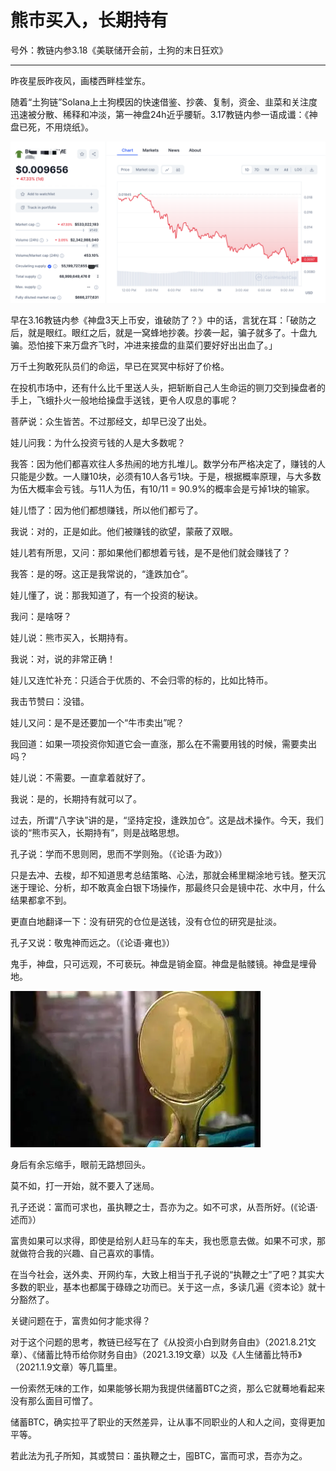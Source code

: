 # 熊市买入，长期持有

号外：教链内参3.18《美联储开会前，土狗的末日狂欢》

* * *

昨夜星辰昨夜风，画楼西畔桂堂东。

随着“土狗链”Solana上土狗模因的快速借鉴、抄袭、复制，资金、韭菜和关注度迅速被分散、稀释和冲淡，第一神盘24h近乎腰斩。3.17教链内参一语成谶：《神盘已死，不用烧纸》。

![](2024-03-19-A01.png)

早在3.16教链内参《神盘3天上币安，谁破防了？》中的话，言犹在耳：「破防之后，就是眼红。眼红之后，就是一窝蜂地抄袭。抄袭一起，骗子就多了。十盘九骗。恐怕接下来万盘齐飞时，冲进来接盘的韭菜们要好好出出血了。」

万千土狗敢死队员们的命运，早已在冥冥中标好了价格。

在投机市场中，还有什么比千里送人头，把斩断自己人生命运的铡刀交到操盘者的手上，飞蛾扑火一般地给操盘手送钱，更令人叹息的事呢？

菩萨说：众生皆苦。不过那经文，却早已没了出处。

娃儿问我：为什么投资亏钱的人是大多数呢？

我答：因为他们都喜欢往人多热闹的地方扎堆儿。数学分布严格决定了，赚钱的人只能是少数。一人赚10块，必须有10人各亏1块。于是，根据概率原理，与大多数为伍大概率会亏钱。与11人为伍，有10/11 = 90.9%的概率会是亏掉1块的输家。

娃儿悟了：因为他们都想赚钱，所以他们都亏了。

我说：对的，正是如此。他们被赚钱的欲望，蒙蔽了双眼。

娃儿若有所思，又问：那如果他们都想着亏钱，是不是他们就会赚钱了？

我答：是的呀。这正是我常说的，“逢跌加仓”。

娃儿懂了，说：那我知道了，有一个投资的秘诀。

我问：是啥呀？

娃儿说：熊市买入，长期持有。

我说：对，说的非常正确！

娃儿又连忙补充：只适合于优质的、不会归零的标的，比如比特币。

我击节赞曰：没错。

娃儿又问：是不是还要加一个“牛市卖出”呢？

我回道：如果一项投资你知道它会一直涨，那么在不需要用钱的时候，需要卖出吗？

娃儿说：不需要。一直拿着就好了。

我说：是的，长期持有就可以了。

过去，所谓“八字诀”讲的是，“坚持定投，逢跌加仓”。这是战术操作。今天，我们谈的“熊市买入，长期持有”，则是战略思想。

孔子说：学而不思则罔，思而不学则殆。（《论语·为政》）

只是去冲、去梭，却不知道思考总结策略、心法，那就会稀里糊涂地亏钱。整天沉迷于理论、分析，却不敢真金白银下场操作，那最终只会是镜中花、水中月，什么结果都拿不到。

更直白地翻译一下：没有研究的仓位是送钱，没有仓位的研究是扯淡。

孔子又说：敬鬼神而远之。（《论语·雍也》）

鬼手，神盘，只可远观，不可亵玩。神盘是销金窟。神盘是骷髅镜。神盘是埋骨地。

![](2024-03-19-A02.webp)

身后有余忘缩手，眼前无路想回头。

莫不如，打一开始，就不要入了迷局。

孔子还说：富而可求也，虽执鞭之士，吾亦为之。如不可求，从吾所好。(《论语·述而》）

富贵如果可以求得，即使是给别人赶马车的车夫，我也愿意去做。如果不可求，那就做符合我的兴趣、自己喜欢的事情。

在当今社会，送外卖、开网约车，大致上相当于孔子说的“执鞭之士”了吧？其实大多数的职业，基本也都属于碌碌之功而已。关于这一点，多读几遍《资本论》就十分豁然了。

关键问题在于，富贵如何才能求得？

对于这个问题的思考，教链已经写在了《从投资小白到财务自由》（2021.8.21文章）、《储蓄比特币给你财务自由》（2021.3.19文章）以及《人生储蓄比特币》（2021.1.9文章）等几篇里。

一份索然无味的工作，如果能够长期为我提供储蓄BTC之资，那么它就蓦地看起来没有那么面目可憎了。

储蓄BTC，确实拉平了职业的天然差异，让从事不同职业的人和人之间，变得更加平等。

若此法为孔子所知，其或赞曰：虽执鞭之士，囤BTC，富而可求，吾亦为之。

